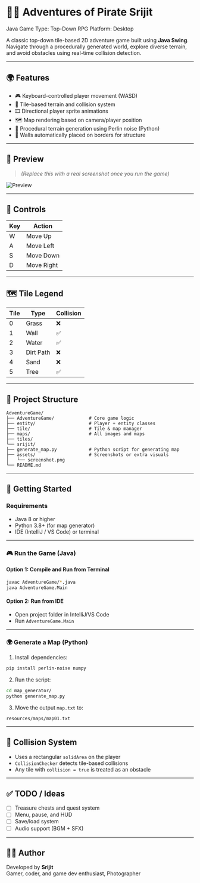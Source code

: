 
# 🏴‍☠️ Adventures of Pirate Srijit

Java
Game Type: Top-Down RPG
Platform: Desktop

A classic top-down tile-based 2D adventure game built using **Java Swing**. Navigate through a procedurally generated world, explore diverse terrain, and avoid obstacles using real-time collision detection.

---

## 🌍 Features

- 🎮 Keyboard-controlled player movement (WASD)
- 🧱 Tile-based terrain and collision system
- 🎞️ Directional player sprite animations
- 🗺️ Map rendering based on camera/player position
- 🧠 Procedural terrain generation using Perlin noise (Python)
- 🧱 Walls automatically placed on borders for structure
<!-- - 📦 Ready for packaging as an executable `.jar` -->

---

## 📸 Preview

> *(Replace this with a real screenshot once you run the game)*

![Preview](assets/screenshot.png)

---

## 🧩 Controls

| Key | Action    |
|-----|-----------|
| W   | Move Up   |
| A   | Move Left |
| S   | Move Down |
| D   | Move Right |

---

## 🗺 Tile Legend

| Tile | Type      | Collision |
|------|-----------|-----------|
| 0    | Grass     | ❌        |
| 1    | Wall      | ✅        |
| 2    | Water     | ✅        |
| 3    | Dirt Path | ❌        |
| 4    | Sand      | ❌        |
| 5    | Tree      | ✅        |

---

## 📁 Project Structure

```
AdventureGame/
├── AdventureGame/             # Core game logic
├── entity/                    # Player + entity classes
├── tile/                      # Tile & map manager                
├── maps/                      # All images and maps
├── tiles/
└── srijit/            
├── generate_map.py            # Python script for generating map
├── assets/                    # Screenshots or extra visuals
│   └── screenshot.png
└── README.md
```

---

## 🚀 Getting Started

### Requirements

- Java 8 or higher
- Python 3.8+ (for map generator)
- IDE (IntelliJ / VS Code) or terminal

---

### 🎮 Run the Game (Java)

#### Option 1: Compile and Run from Terminal
```bash
javac AdventureGame/*.java
java AdventureGame.Main
```

#### Option 2: Run from IDE
- Open project folder in IntelliJ/VS Code
- Run `AdventureGame.Main`

---

### 🌍 Generate a Map (Python)

1. Install dependencies:
```bash
pip install perlin-noise numpy
```

2. Run the script:
```bash
cd map_generator/
python generate_map.py
```

3. Move the output `map.txt` to:
```
resources/maps/map01.txt
```

---

## 🧱 Collision System

- Uses a rectangular `solidArea` on the player
- `CollisionChecker` detects tile-based collisions
- Any tile with `collision = true` is treated as an obstacle

---


## ✅ TODO / Ideas

- [ ] Treasure chests and quest system
- [ ] Menu, pause, and HUD
- [ ] Save/load system
- [ ] Audio support (BGM + SFX)

---


## 👨‍💻 Author

Developed by **Srijit**  
Gamer, coder, and game dev enthusiast, Photographer
